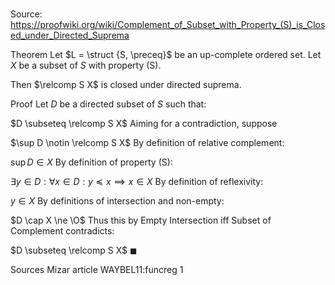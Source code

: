 # 

Source: https://proofwiki.org/wiki/Complement_of_Subset_with_Property_(S)_is_Closed_under_Directed_Suprema

Theorem
Let $L = \struct {S, \preceq}$ be an up-complete ordered set.
Let $X$ be a subset of $S$ with property (S).

Then $\relcomp S X$ is closed under directed suprema.


Proof
Let $D$ be a directed subset of $S$ such that:

$D \subseteq \relcomp S X$
Aiming for a contradiction, suppose

$\sup D \notin \relcomp S X$
By definition of relative complement:

$\sup D \in X$
By definition of property (S):

$\exists y \in D: \forall x \in D: y \preceq x \implies x \in X$
By definition of reflexivity:

$y \in X$
By definitions of intersection and non-empty:

$D \cap X \ne \O$
Thus this by Empty Intersection iff Subset of Complement contradicts:

$D \subseteq \relcomp S X$
$\blacksquare$


Sources
Mizar article WAYBEL11:funcreg 1




